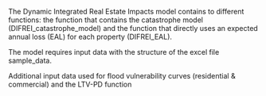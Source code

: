 The Dynamic Integrated Real Estate Impacts model contains to different functions: the function that contains the catastrophe model (DIFREI_catastrophe_model) and the function that directly uses an expected annual loss (EAL) for each property (DIFREI_EAL). 

The model requires input data with the structure of the excel file sample_data. 

Additional input data used for flood vulnerability curves (residential & commercial) and the LTV-PD function
